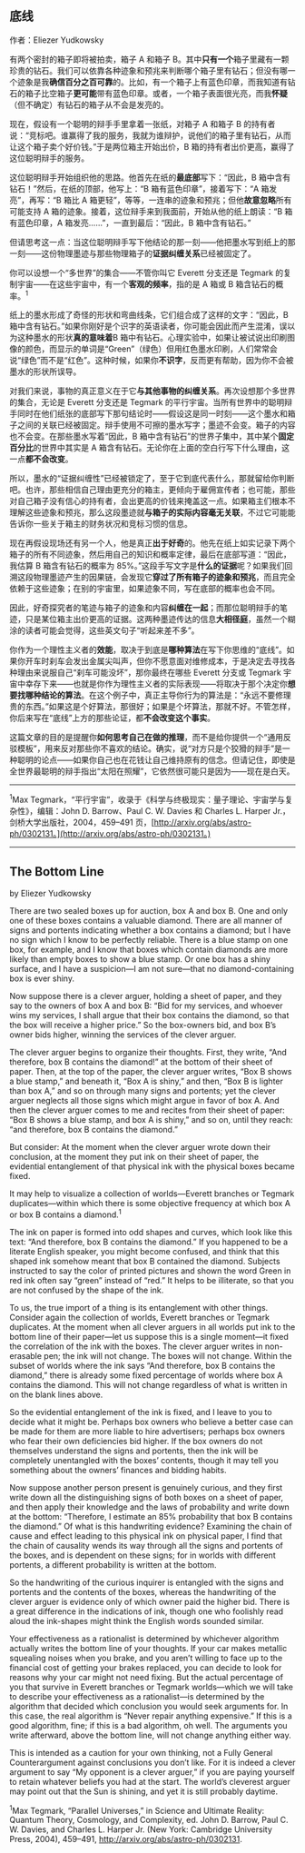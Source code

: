 ## 底线

作者：Eliezer Yudkowsky


有两个密封的箱子即将被拍卖，箱子 A 和箱子 B。其中**只有一个**箱子里藏有一颗珍贵的钻石。我们可以依靠各种迹象和预兆来判断哪个箱子里有钻石；但没有哪一个迹象是我**确信百分之百可靠**的。比如，有一个箱子上有蓝色印章，而我知道有钻石的箱子比空箱子**更可能**带有蓝色印章。或者，一个箱子表面很光亮，而我**怀疑**（但不确定）有钻石的箱子从不会是发亮的。

现在，假设有一个聪明的辩手手里拿着一张纸，对箱子 A 和箱子 B 的持有者说：“竞标吧。谁赢得了我的服务，我就为谁辩护，说他们的箱子里有钻石，从而让这个箱子卖个好价钱。”于是两位箱主开始出价，B 箱的持有者出价更高，赢得了这位聪明辩手的服务。

这位聪明辩手开始组织他的思路。他首先在纸的**最底部**写下：“因此，B 箱中含有钻石！”然后，在纸的顶部，他写上：“B 箱有蓝色印章”，接着写下：“A 箱发亮”，再写：“B 箱比 A 箱更轻”，等等，一连串的迹象和预兆；但他**故意忽略**所有可能支持 A 箱的迹象。接着，这位辩手来到我面前，开始从他的纸上朗读：“B 箱有蓝色印章，A 箱发亮……”，一直到最后：“因此，B 箱中含有钻石。”

但请思考这一点：当这位聪明辩手写下他结论的那一刻——他把墨水写到纸上的那一刻——这份物理墨迹与那些物理箱子的**证据纠缠关系**已经被固定了。

你可以设想一个“多世界”的集合——不管你叫它 Everett 分支还是 Tegmark 的复制宇宙——在这些宇宙中，有一个**客观的频率**，指的是 A 箱或 B 箱含钻石的概率。<sup>1</sup>

纸上的墨水形成了奇怪的形状和弯曲线条，它们组合成了这样的文字：“因此，B 箱中含有钻石。”如果你刚好是个识字的英语读者，你可能会因此而产生混淆，误以为这种墨水的形状**真的意味着**B 箱中有钻石。心理实验中，如果让被试说出印刷图像的颜色，而显示的单词是“Green”（绿色）但用红色墨水印刷，人们常常会说“绿色”而不是“红色”。这种时候，如果你**不识字**，反而更有帮助，因为你不会被墨水的形状所误导。

对我们来说，事物的真正意义在于它**与其他事物的纠缠关系**。再次设想那个多世界的集合，无论是 Everett 分支还是 Tegmark 的平行宇宙。当所有世界中的聪明辩手同时在他们纸张的底部写下那句结论时——假设这是同一时刻——这个墨水和箱子之间的关联已经被固定。辩手使用不可擦的墨水写字；墨迹不会变。箱子的内容也不会变。在那些墨水写着“因此，B 箱中含有钻石”的世界子集中，其中某个**固定百分比**的世界中其实是 A 箱含有钻石。无论你在上面的空白行写下什么理由，这一点**都不会改变**。

所以，墨水的“证据纠缠性”已经被锁定了，至于它到底代表什么，那就留给你判断吧。也许，那些相信自己理由更充分的箱主，更倾向于雇佣宣传者；也可能，那些对自己箱子没有信心的持有者，会出更高的价钱来掩盖这一点。如果箱主们根本不理解这些迹象和预兆，那么这段墨迹就**与箱子的实际内容毫无关联**，不过它可能能告诉你一些关于箱主的财务状况和竞标习惯的信息。

现在再假设现场还有另一个人，他是真正**出于好奇**的。他先在纸上如实记录下两个箱子的所有不同迹象，然后用自己的知识和概率定律，最后在底部写道：“因此，我估算 B 箱含有钻石的概率为 85%。”这段手写文字是**什么的证据**呢？如果我们回溯这段物理墨迹产生的因果链，会发现它**穿过了所有箱子的迹象和预兆**，而且完全依赖于这些迹象；在别的宇宙里，如果迹象不同，写在底部的概率也会不同。

因此，好奇探究者的笔迹与箱子的迹象和内容**纠缠在一起**；而那位聪明辩手的笔迹，只是某位箱主出价更高的证据。这两种墨迹传达的信息**大相径庭**，虽然一个糊涂的读者可能会觉得，这些英文句子“听起来差不多”。

你作为一个理性主义者的**效能**，取决于到底是**哪种算法**在写下你思维的“底线”。如果你开车时刹车会发出金属尖叫声，但你不愿意面对维修成本，于是决定去寻找各种理由来说服自己“刹车可能没坏”，那你最终在哪些 Everett 分支或 Tegmark 宇宙中幸存下来——也就是你作为理性主义者的实际表现——将取决于那个决定你**想要找哪种结论的算法**。在这个例子中，真正主导你行为的算法是：“永远不要修理贵的东西。”如果这是个好算法，那很好；如果是个坏算法，那就不好。不管怎样，你后来写在“底线”上方的那些论证，都**不会改变这个事实**。

这篇文章的目的是提醒你**如何思考自己在做的推理**，而不是给你提供一个“通用反驳模板”，用来反对那些你不喜欢的结论。确实，说“对方只是个狡猾的辩手”是一种聪明的论点——如果你自己也在花钱让自己维持原有的信念。但请记住，即使是全世界最聪明的辩手指出“太阳在照耀”，它依然很可能只是因为——现在是白天。

---

<sup>1</sup>Max Tegmark，“平行宇宙”，收录于《科学与终极现实：量子理论、宇宙学与复杂性》，编辑：John D. Barrow、Paul C. W. Davies 和 Charles L. Harper Jr.，剑桥大学出版社，2004，459–491 页，[http://arxiv.org/abs/astro-ph/0302131。](http://arxiv.org/abs/astro-ph/0302131。)

---

## The Bottom Line

by Eliezer Yudkowsky

There are two sealed boxes up for auction, box A and box B. One and only one of these boxes contains a valuable diamond. There are all manner of signs and portents indicating whether a box contains a diamond; but I have no sign which I know to be perfectly reliable. There is a blue stamp on one box, for example, and I know that boxes which contain diamonds are more likely than empty boxes to show a blue stamp. Or one box has a shiny surface, and I have a suspicion—I am not sure—that no diamond-containing box is ever shiny.

Now suppose there is a clever arguer, holding a sheet of paper, and they say to the owners of box A and box B: “Bid for my services, and whoever wins my services, I shall argue that their box contains the diamond, so that the box will receive a higher price.” So the box-owners bid, and box B’s owner bids higher, winning the services of the clever arguer.

The clever arguer begins to organize their thoughts. First, they write, “And therefore, box B contains the diamond!” at the bottom of their sheet of paper. Then, at the top of the paper, the clever arguer writes, “Box B shows a blue stamp,” and beneath it, “Box A is shiny,” and then, “Box B is lighter than box A,” and so on through many signs and portents; yet the clever arguer neglects all those signs which might argue in favor of box A. And then the clever arguer comes to me and recites from their sheet of paper: “Box B shows a blue stamp, and box A is shiny,” and so on, until they reach: “and therefore, box B contains the diamond.”

But consider: At the moment when the clever arguer wrote down their conclusion, at the moment they put ink on their sheet of paper, the evidential entanglement of that physical ink with the physical boxes became fixed.

It may help to visualize a collection of worlds—Everett branches or Tegmark duplicates—within which there is some objective frequency at which box A or box B contains a diamond.<sup>1</sup>

The ink on paper is formed into odd shapes and curves, which look like this text: “And therefore, box B contains the diamond.” If you happened to be a literate English speaker, you might become confused, and think that this shaped ink somehow meant that box B contained the diamond. Subjects instructed to say the color of printed pictures and shown the word Green in red ink often say “green” instead of “red.” It helps to be illiterate, so that you are not confused by the shape of the ink.

To us, the true import of a thing is its entanglement with other things. Consider again the collection of worlds, Everett branches or Tegmark duplicates. At the moment when all clever arguers in all worlds put ink to the bottom line of their paper—let us suppose this is a single moment—it fixed the correlation of the ink with the boxes. The clever arguer writes in non-erasable pen; the ink will not change. The boxes will not change. Within the subset of worlds where the ink says “And therefore, box B contains the diamond,” there is already some fixed percentage of worlds where box A contains the diamond. This will not change regardless of what is written in on the blank lines above.

So the evidential entanglement of the ink is fixed, and I leave to you to decide what it might be. Perhaps box owners who believe a better case can be made for them are more liable to hire advertisers; perhaps box owners who fear their own deficiencies bid higher. If the box owners do not themselves understand the signs and portents, then the ink will be completely unentangled with the boxes’ contents, though it may tell you something about the owners’ finances and bidding habits.

Now suppose another person present is genuinely curious, and they first write down all the distinguishing signs of both boxes on a sheet of paper, and then apply their knowledge and the laws of probability and write down at the bottom: “Therefore, I estimate an 85% probability that box B contains the diamond.” Of what is this handwriting evidence? Examining the chain of cause and effect leading to this physical ink on physical paper, I find that the chain of causality wends its way through all the signs and portents of the boxes, and is dependent on these signs; for in worlds with different portents, a different probability is written at the bottom.

So the handwriting of the curious inquirer is entangled with the signs and portents and the contents of the boxes, whereas the handwriting of the clever arguer is evidence only of which owner paid the higher bid. There is a great difference in the indications of ink, though one who foolishly read aloud the ink-shapes might think the English words sounded similar.

Your effectiveness as a rationalist is determined by whichever algorithm actually writes the bottom line of your thoughts. If your car makes metallic squealing noises when you brake, and you aren’t willing to face up to the financial cost of getting your brakes replaced, you can decide to look for reasons why your car might not need fixing. But the actual percentage of you that survive in Everett branches or Tegmark worlds—which we will take to describe your effectiveness as a rationalist—is determined by the algorithm that decided which conclusion you would seek arguments for. In this case, the real algorithm is “Never repair anything expensive.” If this is a good algorithm, fine; if this is a bad algorithm, oh well. The arguments you write afterward, above the bottom line, will not change anything either way.

This is intended as a caution for your own thinking, not a Fully General Counterargument against conclusions you don’t like. For it is indeed a clever argument to say “My opponent is a clever arguer,” if you are paying yourself to retain whatever beliefs you had at the start. The world’s cleverest arguer may point out that the Sun is shining, and yet it is still probably daytime.

<sup>1</sup>Max Tegmark, “Parallel Universes,” in Science and Ultimate Reality: Quantum Theory, Cosmology, and Complexity, ed. John D. Barrow, Paul C. W. Davies, and Charles L. Harper Jr. (New York: Cambridge University Press, 2004), 459–491, http://arxiv.org/abs/astro-ph/0302131.